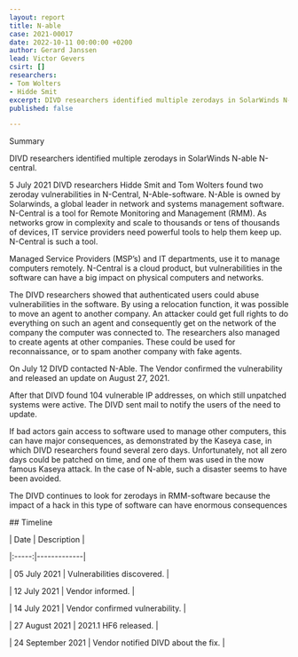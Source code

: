 ```yaml
---
layout: report
title: N-able
case: 2021-00017
date: 2022-10-11 00:00:00 +0200
author: Gerard Janssen
lead: Victor Gevers
csirt: []
researchers:
- Tom Wolters
- Hidde Smit
excerpt: DIVD researchers identified multiple zerodays in SolarWinds N-able N-central.
published: false

---
```

Summary

DIVD researchers identified multiple zerodays in SolarWinds N-able N-central.

5 July 2021 DIVD researchers Hidde Smit and Tom Wolters found two zeroday vulnerabilities in N-Central, N-Able-software. N-Able is owned by Solarwinds, a global leader in network and systems management software. N-Central is a tool for Remote Monitoring and Management (RMM). As networks grow in complexity and scale to thousands or tens of thousands of devices, IT service providers need powerful tools to help them keep up. N-Central is such a tool.

Managed Service Providers (MSP’s) and IT departments, use it to manage computers remotely. N-Central is a cloud product, but vulnerabilities in the software can have a big impact on physical computers and networks.

The DIVD researchers showed that authenticated users could abuse vulnerabilities in the software. By using a relocation function, it was possible to move an agent to another company. An attacker could get full rights to do everything on such an agent and consequently get on the network of the company the computer was connected to. The researchers also managed to create agents at other companies. These could be used for reconnaissance, or to spam another company with fake agents.

On July 12 DIVD contacted N-Able. The Vendor confirmed the vulnerability and released an update on August 27, 2021.

After that DIVD found 104 vulnerable IP addresses, on which still unpatched systems were active. The DIVD sent mail to notify the users of the need to update.

If bad actors gain access to software used to manage other computers, this can have major consequences, as demonstrated by the Kaseya case, in which DIVD researchers found several zero days. Unfortunately, not all zero days could be patched on time, and one of them was used in the now famous Kaseya attack. In the case of N-able, such a disaster seems to have been avoided.

The DIVD continues to look for zerodays in RMM-software because the impact of a hack in this type of software can have enormous consequences

\## Timeline

| Date | Description |

|:-----:|-------------|

| 05 July 2021 | Vulnerabilities discovered. |

| 12 July 2021 | Vendor informed. |

| 14 July 2021 | Vendor confirmed vulnerability. |

| 27 August 2021 | 2021.1 HF6 released. |

| 24 September 2021 | Vendor notified DIVD about the fix. |